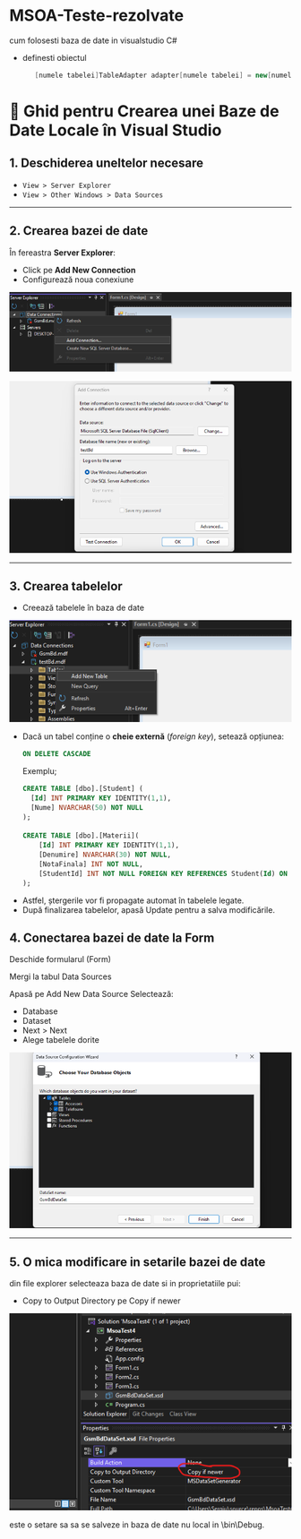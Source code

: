 # MSOA-Teste-rezolvate

cum folosesti baza de date in visualstudio C#

- definesti obiectul
  ```C#
     [numele tabelei]TableAdapter adapter[numele tabelei] = new[numele tabelei]TableAdapter();
  ```






# 📘 Ghid pentru Crearea unei Baze de Date Locale în Visual Studio

## 1. Deschiderea uneltelor necesare
- `View > Server Explorer`
- `View > Other Windows > Data Sources`

---

## 2. Crearea bazei de date
În fereastra **Server Explorer**:
- Click pe **Add New Connection**
- Configurează noua conexiune

![imagine](ImaginiReadMe/CreateDataBase.png) <!-- înlocuiește cu URL sau path către imagine -->

![imagine](ImaginiReadMe/ConfigurareDataBase.png)

---

## 3. Crearea tabelelor
- Creează tabelele în baza de date

![imagine](ImaginiReadMe/CreateTable.png)

- Dacă un tabel conține o **cheie externă** (*foreign key*), setează opțiunea:
  ```sql
  ON DELETE CASCADE
  ```
  Exemplu;
  ```sql
  CREATE TABLE [dbo].[Student] (
    [Id] INT PRIMARY KEY IDENTITY(1,1),
    [Nume] NVARCHAR(50) NOT NULL
  );
  
  CREATE TABLE [dbo].[Materii](
      [Id] INT PRIMARY KEY IDENTITY(1,1),
      [Denumire] NVARCHAR(30) NOT NULL,
      [NotaFinala] INT NOT NULL,
      [StudentId] INT NOT NULL FOREIGN KEY REFERENCES Student(Id) ON DELETE CASCADE
  );
  ```
- Astfel, ștergerile vor fi propagate automat în tabelele legate.
- După finalizarea tabelelor, apasă Update pentru a salva modificările.

## 4. Conectarea bazei de date la Form
Deschide formularul (Form)

Mergi la tabul Data Sources

Apasă pe Add New Data Source
Selectează:
- Database
- Dataset
- Next > Next
- Alege tabelele dorite

![imagine](ImaginiReadMe/SelectareTabele.png)

---
## 5. O mica modificare in setarile bazei de date
din file explorer selecteaza baza de date si in proprietatiile pui:
- Copy to Output Directory pe Copy if newer

![imagine](ImaginiReadMe/CopyIfNever.png)

este o setare sa sa se salveze in baza de date nu local in \bin\Debug.
